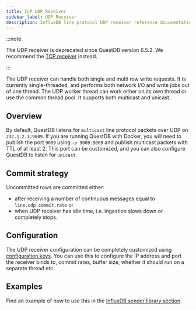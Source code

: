 ```yaml
---
title: ILP UDP Receiver
sidebar_label: UDP Receiver
description: InfluxDB line protocol UDP receiver reference documentation.
---
```


:::note

The UDP receiver is deprecated since QuestDB version 6.5.2.
We recommend the [TCP receiver](/docs/reference/api/ilp/overview/) instead.

:::

The UDP receiver can handle both single and multi row write requests. It is
currently single-threaded, and performs both network I/O and write jobs out of
one thread. The UDP worker thread can work either on its own thread or use the
common thread pool. It supports both multicast and unicast.

## Overview

By default, QuestDB listens for `multicast` line protocol packets over UDP on
`232.1.2.3:9009`. If you are running QuestDB with Docker, you will need to
publish the port `9009` using `-p 9009:9009` and publish multicast packets with
TTL of at least 2. This port can be customized, and you can also configure
QuestDB to listen for `unicast`.

## Commit strategy

Uncommitted rows are committed either:

- after receiving a number of continuous messages equal to
  `line.udp.commit.rate` or
- when UDP receiver has idle time, i.e. ingestion slows down or completely
  stops.

## Configuration

The UDP receiver configuration can be completely customized using
[configuration keys](/docs/reference/configuration#udp-specific-settings). You
can use this to configure the IP address and port the receiver binds to, commit
rates, buffer size, whether it should run on a separate thread etc.

## Examples

Find an example of how to use this in the
[InfluxDB sender library section](/docs/reference/api/java-embedded#influxdb-sender-library).
